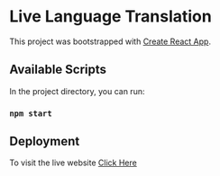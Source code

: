 # Live Language Translation

This project was bootstrapped with [Create React App](https://github.com/facebook/create-react-app).

## Available Scripts

In the project directory, you can run:

### `npm start`

## Deployment

To visit the live website [Click Here](https://lang-translation-sg.netlify.app/)
